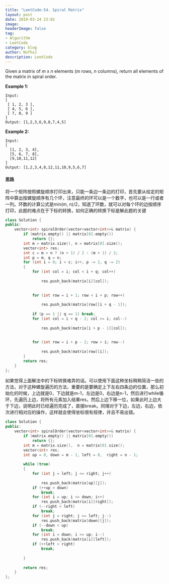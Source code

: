 ```yaml
---
title: "LeetCode-54. Spiral Matrix"
layout: post
date: 2019-03-24 23:02
image: 
headerImage: false
tag:
- Algorithm
- LeetCode
category: blog
author: NoThxJ
description: LeetCode
---
```


Given a matrix of *m* x *n* elements (*m* rows, *n* columns), return all elements of the matrix in spiral order.

**Example 1:**

```
Input:
[
 [ 1, 2, 3 ],
 [ 4, 5, 6 ],
 [ 7, 8, 9 ]
]
Output: [1,2,3,6,9,8,7,4,5]
```

**Example 2:**

```
Input:
[
  [1, 2, 3, 4],
  [5, 6, 7, 8],
  [9,10,11,12]
]
Output: [1,2,3,4,8,12,11,10,9,5,6,7]
```

#### 思路

将一个矩阵按照螺旋顺序打印出来，只能一条边一条边的打印，首先要从给定的矩阵中算出按螺旋顺序有几个环，注意最终的环可以是一个数字，也可以是一行或者一列。环数的计算公式是min(m, n)/2，知道了环数，就可以对每个环的边按顺序打印，此题的难点在于下标的转换，如何正确的转换下标是解此题的关键

```c++
class Solution {
public:
    vector<int> spiralOrder(vector<vector<int>>& matrix) {
        if (matrix.empty() || matrix[0].empty())
            return {};
        int m = matrix.size(), n = matrix[0].size();
        vector<int> res;
        int c = m > n ? (n + 1) / 2 : (m + 1) / 2;
        int p = m, q = n;
        for (int i = 0; i < c; i++, p -= 2, q -= 2)
        {
            for (int col = i; col < i + q; col++)
            
                res.push_back(matrix[i][col]);
            
            
            for (int row = i + 1; row < i + p; row++)
            
                res.push_back(matrix[row][i + q - 1]);
                
            if (p == 1 || q == 1) break;
            for (int col = i + q - 2; col >= i; col--)
                
                res.push_back(matrix[i + p - 1][col]);
                
                
            for (int row = i + p - 2; row > i; row--)
                
                res.push_back(matrix[row][i]);
        }
        return res;
    }
};
```



如果觉得上面解法中的下标转换难弄的话。可以使用下面这种坐标稍稍简洁一些的方法，对于这种螺旋遍历的方法，重要的是要确定上下左右四条边的位置，那么初始化的时候，上边就是0，下边就是m-1，左边是0，右边是n-1，然后进行while循环，先遍历上边，将所有元素加入结果res，然后上边下移一位，如果此时上边大于下边，说明此时已经遍历完成了，直接break。同理对于下边，左边，右边，依次进行相对应的操作，这样就会使得坐标很有规律，并且不易出错。

```c++
class Solution {
public:
    vector<int> spiralOrder(vector<vector<int>>& matrix) {
        if (matrix.empty() || matrix[0].empty())
            return {};
        int m = matrix.size(),  n = matrix[0].size();
        vector<int> res;
        int up = 0, down = m - 1, left = 0,  right = n - 1;
        
        while (true)
        {
            for (int j = left; j <= right; j++)
            
                res.push_back(matrix[up][j]);
            if (++up > down) 
                break;
            for (int i = up; i <= down; i++)
                res.push_back(matrix[i][right]);
            if (--right < left)
                break;
            for (int j = right; j >= left; j--)
                res.push_back(matrix[down][j]);
            if (--down < up)
                break;
            for (int i = down; i >= up; i--)
                res.push_back(matrix[i][left]);
            if (++left > right)
                break;
            
        }
        
        return res;
    }
};
```



